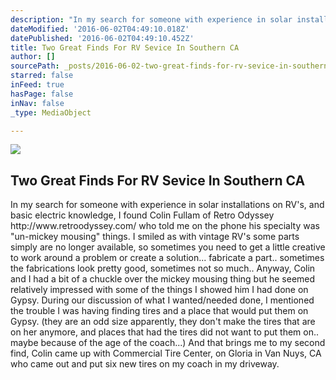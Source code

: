 ```yaml
---
description: "In my search for someone with experience in solar installations on RV's, and basic electric knowledge, I found Colin Fullam of Retro Odyssey http://www.retroodyssey.com/ who told me on the phone his specialty was \"un-mickey mousing\" things.  I smiled as with vintage RV's some parts simply are no longer available, so sometimes you need to get a little creative to work around a problem or create a solution... fabricate a part.. sometimes the fabrications look pretty good, sometimes not so much.. Anyway, Colin and I had a bit of a chuckle over the mickey mousing thing but he seemed relatively impressed with some of the things I showed him I had done on Gypsy.  During our discussion of what I wanted/needed done, I mentioned the trouble I was having finding tires and a place that would put them on Gypsy. (they are an odd size apparently, they don't make the tires that are on her anymore, and places that had the tires did not want to put them on.. maybe because of the age of the coach...)  And that brings me to my second find, Colin came up with Commercial Tire Center,  on Gloria in Van Nuys, CA who came out and put six new tires on my coach in my driveway. "
dateModified: '2016-06-02T04:49:10.018Z'
datePublished: '2016-06-02T04:49:10.452Z'
title: Two Great Finds For RV Sevice In Southern CA
author: []
sourcePath: _posts/2016-06-02-two-great-finds-for-rv-sevice-in-southern-ca.md
starred: false
inFeed: true
hasPage: false
inNav: false
_type: MediaObject

---
```

<article style=""><img src="https://the-grid-user-content.s3-us-west-2.amazonaws.com/b04bc789-a632-490e-a0b8-4cba41b385fd.jpg" /><h1>Two Great Finds For RV Sevice In Southern CA</h1><p>In my search for someone with experience in solar installations on RV's, and basic electric knowledge, I found Colin Fullam of Retro Odyssey http://www.retroodyssey.com/ who told me on the phone his specialty was "un-mickey mousing" things. I smiled as with vintage RV's some parts simply are no longer available, so sometimes you need to get a little creative to work around a problem or create a solution... fabricate a part.. sometimes the fabrications look pretty good, sometimes not so much.. Anyway, Colin and I had a bit of a chuckle over the mickey mousing thing but he seemed relatively impressed with some of the things I showed him I had done on Gypsy. During our discussion of what I wanted/needed done, I mentioned the trouble I was having finding tires and a place that would put them on Gypsy. (they are an odd size apparently, they don't make the tires that are on her anymore, and places that had the tires did not want to put them on.. maybe because of the age of the coach...) And that brings me to my second find, Colin came up with Commercial Tire Center, on Gloria in Van Nuys, CA who came out and put six new tires on my coach in my driveway. </p></article>